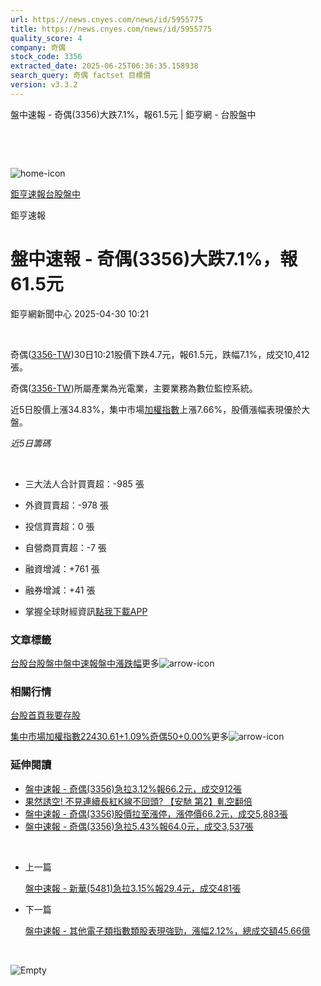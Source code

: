 ```yaml
---
url: https://news.cnyes.com/news/id/5955775
title: https://news.cnyes.com/news/id/5955775
quality_score: 4
company: 奇偶
stock_code: 3356
extracted_date: 2025-06-25T06:36:35.158938
search_query: 奇偶 factset 目標價
version: v3.3.2
---
```


盤中速報 - 奇偶(3356)大跌7.1%，報61.5元 | 鉅亨網 - 台股盤中

‌

‌

![home-icon](/assets/icons/breadCrumb/symbol-icon-home.svg)

[鉅亨速報](/news/cat/anue_live)[台股盤中](/news/cat/tw_live)

鉅亨速報

# 盤中速報 - 奇偶(3356)大跌7.1%，報61.5元

鉅亨網新聞中心 2025-04-30 10:21

‌

奇偶([3356-TW](https://www.cnyes.com/twstock/3356))30日10:21股價下跌4.7元，報61.5元，跌幅7.1%，成交10,412張。

奇偶([3356-TW](https://www.cnyes.com/twstock/3356))所屬產業為光電業，主要業務為數位監控系統。

近5日股價上漲34.83%，集中市場[加權指數](https://invest.cnyes.com/index/TWS/TSE01)上漲7.66%，股價漲幅表現優於大盤。

*近5日籌碼*

‌

* 三大法人合計買賣超：-985 張
* 外資買賣超：-978 張
* 投信買賣超：0 張
* 自營商買賣超：-7 張
* 融資增減：+761 張
* 融券增減：+41 張

* 掌握全球財經資訊[點我下載APP](http://www.cnyes.com/app/?utm_source=mweb&utm_medium=HamMenuBanner&utm_campaign=fixed&utm_content=entr)

### 文章標籤

[台股](https://news.cnyes.com/tag/台股 "台股")[台股盤中](https://news.cnyes.com/tag/台股盤中 "台股盤中")[盤中速報](https://news.cnyes.com/tag/盤中速報 "盤中速報")[盤中漲跌幅](https://news.cnyes.com/tag/盤中漲跌幅 "盤中漲跌幅")更多![arrow-icon](/assets/icons/arrows/arrow-down.svg)

### 相關行情

[台股首頁](https://www.cnyes.com/twstock)[我要存股](https://supr.link/8OHaU)

[集中市場加權指數22430.61+1.09%](https://invest.cnyes.com/index/TWS/TSE01)[奇偶50+0.00%](https://www.cnyes.com/twstock/3356)更多![arrow-icon](/assets/icons/arrows/arrow-down.svg)

### 延伸閱讀

* [盤中速報 - 奇偶(3356)急拉3.12%報66.2元，成交912張](/news/id/5955377)
* [果然誘空! 不見連續長紅K線不回頭? 【安馳 第2】軋空翻倍](/news/id/5954771)
* [盤中速報 - 奇偶(3356)股價拉至漲停，漲停價66.2元，成交5,883張](/news/id/5953781)
* [盤中速報 - 奇偶(3356)急拉5.43%報64.0元，成交3,537張](/news/id/5953761)

‌

* 上一篇

  [盤中速報 - 新華(5481)急拉3.15%報29.4元，成交481張](/news/id/5955979)
* 下一篇

  [盤中速報 - 其他電子類指數類股表現強勁，漲幅2.12%，總成交額45.66億](/news/id/5954259)

‌

![Empty](/assets/icons/skeleton/empty-image.svg)

‌